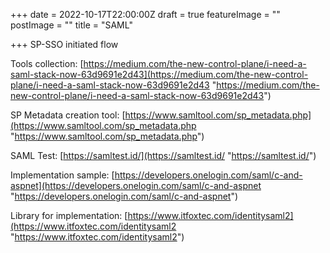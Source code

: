 +++
date = 2022-10-17T22:00:00Z
draft = true
featureImage = ""
postImage = ""
title = "SAML"

+++
SP-SSO initiated flow

Tools collection: [https://medium.com/the-new-control-plane/i-need-a-saml-stack-now-63d9691e2d43](https://medium.com/the-new-control-plane/i-need-a-saml-stack-now-63d9691e2d43 "https://medium.com/the-new-control-plane/i-need-a-saml-stack-now-63d9691e2d43")

SP Metadata creation tool: [https://www.samltool.com/sp_metadata.php](https://www.samltool.com/sp_metadata.php "https://www.samltool.com/sp_metadata.php")

SAML Test: [https://samltest.id/](https://samltest.id/ "https://samltest.id/")

Implementation sample: [https://developers.onelogin.com/saml/c-and-aspnet](https://developers.onelogin.com/saml/c-and-aspnet "https://developers.onelogin.com/saml/c-and-aspnet")

Library for implementation: [https://www.itfoxtec.com/identitysaml2](https://www.itfoxtec.com/identitysaml2 "https://www.itfoxtec.com/identitysaml2")